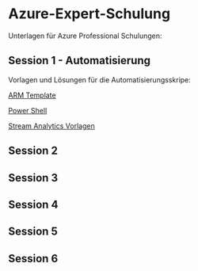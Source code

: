 # Azure-Expert-Schulung

Unterlagen für Azure Professional Schulungen:

## Session 1 - Automatisierung
Vorlagen und Lösungen für die Automatisierungsskripe:

[ARM Template](https://github.com/Gadnief/Azure-Expert-Schulung/blob/master/Session%201/ARMtemplate.json)

[Power Shell](https://github.com/Gadnief/Azure-Expert-Schulung/blob/master/Session%201/PowerShell.ps1)

[Stream Analytics Vorlagen](https://github.com/Gadnief/Azure-Expert-Schulung/tree/master/Session%201/SAFiles)

## Session 2


## Session 3

## Session 4

## Session 5

## Session 6
